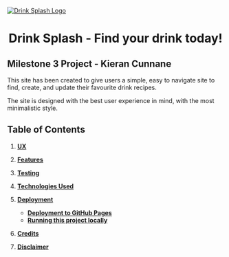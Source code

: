   <a href="http://drink-splash.herokuapp.com/" target="_blank"><img src="https://github.com/Legaeldan/milestone-3/blob/master/static/images/DrinkSplash.png?raw=true" alt="Drink Splash Logo"/></a>
<h1 align="center">
  Drink Splash - Find your drink today!
</h1>
<h2>Milestone 3 Project - Kieran Cunnane</h2>
<p>This site has been created to give users a simple, easy to navigate site to find, create, and update their favourite drink recipes.

The site is designed with the best user experience in mind, with the most minimalistic style.</p>

## Table of Contents
1. [**UX**](#ux)
    
2. [**Features**](#features)

3. [**Testing**](#testing)

4. [**Technologies Used**](#technologies-used)

5. [**Deployment**](#deployment)
    - [**Deployment to GitHub Pages**](#deployment-to-github-pages)
    - [**Running this project locally**](#running-this-project-locally)

6. [**Credits**](#credits)

7. [**Disclaimer**](#disclaimer)


